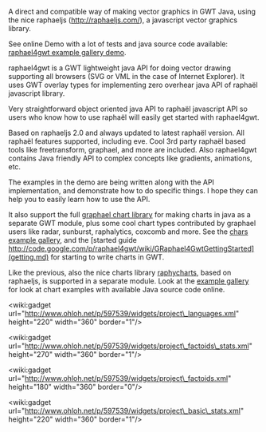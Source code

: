 A direct and compatible way of making vector graphics in GWT Java, using the nice raphaeljs (http://raphaeljs.com/), a javascript vector graphics library.

See online Demo with a lot of tests and java source code available:
[raphael4gwt example gallery demo](http://cancerbero.vacau.com/gwt/raphael4gwtGallery/).

raphael4gwt is a GWT lightweight java API for doing vector drawing supporting all browsers (SVG or VML in the case of Internet Explorer). It uses GWT overlay types for implementing zero overhear java API of raphaël javascript library.

Very straightforward object oriented java API to raphaël javascript API so users who know how to use raphaël will easily get started with raphael4gwt.

Based on raphaeljs 2.0 and always updated to latest raphaël version. All raphaël features supported, including eve. Cool 3rd party raphaël based tools like freetransform, graphael, and more are included. Also raphael4gwt contains Java friendly API to complex concepts like gradients, animations, etc.

The examples in the demo are being written along with the API implementation, and demonstrate how to do specific things. I hope they can help you to easily learn how to use the API.

It also support the full [graphael chart library](http://g.raphaeljs.com/) for making charts in java as a separate GWT module, plus some cool chart types contributed by graphael users like radar, sunburst, raphalytics, coxcomb and more. See the [chars example gallery](http://cancerbero.vacau.com/gwt/graphael4gwtGallery/), and the [started guide  http://code.google.com/p/raphael4gwt/wiki/GRaphael4GwtGettingStarted](getting.md) for starting to write charts in GWT.

Like the previous, also the nice charts library [raphycharts](http://softwarebyjosh.com/raphy-charts/), based on raphaeljs, is supported in a separate module. Look at the [example gallery](http://cancerbero.freevar.com/raphael4gwtraphy/) for look at chart examples with available Java source code online.


&lt;wiki:gadget url="http://www.ohloh.net/p/597539/widgets/project\_languages.xml" height="220" width="360" border="1"/&gt;

&lt;wiki:gadget url="http://www.ohloh.net/p/597539/widgets/project\_factoids\_stats.xml" height="270" width="360" border="1"/&gt;

&lt;wiki:gadget url="http://www.ohloh.net/p/597539/widgets/project\_factoids.xml" height="180" width="360" border="0"/&gt;

&lt;wiki:gadget url="http://www.ohloh.net/p/597539/widgets/project\_basic\_stats.xml" height="220" width="360" border="1"/&gt;